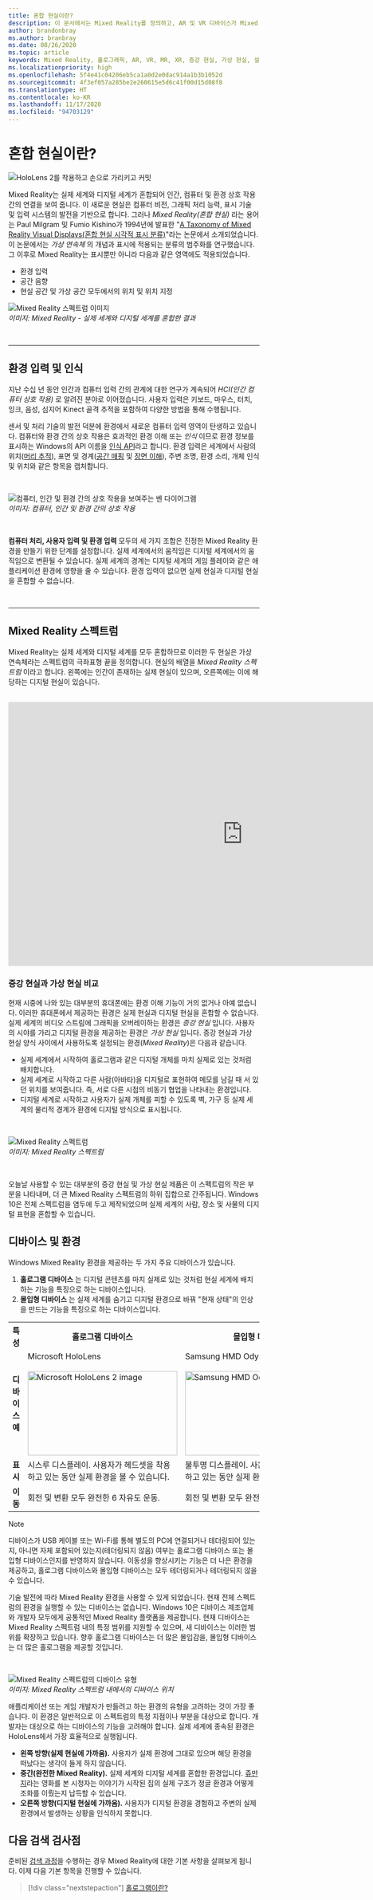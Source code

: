 ```yaml
---
title: 혼합 현실이란?
description: 이 문서에서는 Mixed Reality를 정의하고, AR 및 VR 디바이스가 Mixed Reality 스펙트럼을 따라 배치되는 위치를 보여 줍니다.
author: brandonbray
ms.author: branbray
ms.date: 08/26/2020
ms.topic: article
keywords: Mixed Reality, 홀로그래픽, AR, VR, MR, XR, 증강 현실, 가상 현실, 설명, 사례 연구, 혼합 현실 헤드셋, windows mixed reality 헤드셋, 가상 현실 헤드셋, 가상 현실이란, 증강 현실이란
ms.localizationpriority: high
ms.openlocfilehash: 5f4e41c04206eb5ca1a0d2e0dac914a1b3b1052d
ms.sourcegitcommit: 4f3ef057a285be2e260615e5d6c41f00d15d08f8
ms.translationtype: HT
ms.contentlocale: ko-KR
ms.lasthandoff: 11/17/2020
ms.locfileid: "94703129"
---
```

# <a name="what-is-mixed-reality"></a>혼합 현실이란?

![HoloLens 2를 착용하고 손으로 가리키고 커밋](images/02_MixedRealitySlashMixedReality.png)

Mixed Reality는 실제 세계와 디지털 세계가 혼합되어 인간, 컴퓨터 및 환경 상호 작용 간의 연결을 보여 줍니다. 이 새로운 현실은 컴퓨터 비전, 그래픽 처리 능력, 표시 기술 및 입력 시스템의 발전을 기반으로 합니다. 그러나 *Mixed Reality(혼합 현실)* 라는 용어는 Paul Milgram 및 Fumio Kishino가 1994년에 발표한 "[A Taxonomy of Mixed Reality Visual Displays(혼합 현실 시각적 표시 분류)](https://search.ieice.org/bin/summary.php?id=e77-d_12_1321)"라는 논문에서 소개되었습니다. 이 논문에서는 *가상 연속체* 의 개념과 표시에 적용되는 분류의 범주화를 연구했습니다. 그 이후로 Mixed Reality는 표시뿐만 아니라 다음과 같은 영역에도 적용되었습니다.
* 환경 입력
* 공간 음향
* 현실 공간 및 가상 공간 모두에서의 위치 및 위치 지정

![Mixed Reality 스펙트럼 이미지](images/mixedrealityspectrum-worlds.png)<br>
*이미지: Mixed Reality - 실제 세계와 디지털 세계를 혼합한 결과*

<br>

---

## <a name="environmental-input-and-perception"></a>환경 입력 및 인식

지난 수십 년 동안 인간과 컴퓨터 입력 간의 관계에 대한 연구가 계속되어 *HCI(인간 컴퓨터 상호 작용)* 로 알려진 분야로 이어졌습니다. 사용자 입력은 키보드, 마우스, 터치, 잉크, 음성, 심지어 Kinect 골격 추적을 포함하여 다양한 방법을 통해 수행됩니다.

센서 및 처리 기술의 발전 덕분에 환경에서 새로운 컴퓨터 입력 영역이 탄생하고 있습니다. 컴퓨터와 환경 간의 상호 작용은 효과적인 환경 이해 또는 *인식* 이므로 환경 정보를 표시하는 Windows의 API 이름을 [인식 API](https://docs.microsoft.com/uwp/api/Windows.Perception)라고 합니다. 환경 입력은 세계에서 사람의 위치([머리 추적](../design/coordinate-systems.md)), 표면 및 경계([공간 매핑](../design/spatial-mapping.md) 및 [장면 이해](../design/scene-understanding.md)), 주변 조명, 환경 소리, 개체 인식 및 위치와 같은 항목을 캡처합니다.

<br>

![컴퓨터, 인간 및 환경 간의 상호 작용을 보여주는 벤 다이어그램](images/mixed-reality-venn-diagram-300px.png)<br> 
*이미지: 컴퓨터, 인간 및 환경 간의 상호 작용*

<br>

**컴퓨터 처리, 사용자 입력 및 환경 입력** 모두의 세 가지 조합은 진정한 Mixed Reality 환경을 만들기 위한 단계를 설정합니다. 실제 세계에서의 움직임은 디지털 세계에서의 움직임으로 변환될 수 있습니다. 실제 세계의 경계는 디지털 세계의 게임 플레이와 같은 애플리케이션 환경에 영향을 줄 수 있습니다. 환경 입력이 없으면 실제 현실과 디지털 현실을 혼합할 수 없습니다.<br>

<br>

---


## <a name="the-mixed-reality-spectrum"></a>Mixed Reality 스펙트럼

Mixed Reality는 실제 세계와 디지털 세계를 모두 혼합하므로 이러한 두 현실은 가상 연속체라는 스펙트럼의 극좌표형 끝을 정의합니다. 현실의 배열을 *Mixed Reality 스펙트럼* 이라고 합니다. 왼쪽에는 인간이 존재하는 실제 현실이 있으며, 오른쪽에는 이에 해당하는 디지털 현실이 있습니다.

<br>

<iframe width="940" height="530" src="https://www.youtube.com/embed/_xpI0JosYUk" frameborder="0" allow="accelerometer; autoplay; encrypted-media; gyroscope; picture-in-picture" allowfullscreen></iframe>

<br>

### <a name="augmented-vs-virtual-reality"></a>증강 현실과 가상 현실 비교

현재 시중에 나와 있는 대부분의 휴대폰에는 환경 이해 기능이 거의 없거나 아예 없습니다. 이러한 휴대폰에서 제공하는 환경은 실제 현실과 디지털 현실을 혼합할 수 없습니다. 실제 세계의 비디오 스트림에 그래픽을 오버레이하는 환경은 *증강 현실* 입니다. 사용자의 시야를 가리고 디지털 환경을 제공하는 환경은 *가상 현실* 입니다. 증강 현실과 가상 현실 양식 사이에서 사용하도록 설정되는 환경(*Mixed Reality*)은 다음과 같습니다.
* 실제 세계에서 시작하여 홀로그램과 같은 디지털 개체를 마치 실제로 있는 것처럼 배치합니다.
* 실제 세계로 시작하고 다른 사람(아바타)을 디지털로 표현하여 메모를 남길 때 서 있던 위치를 보여줍니다. 즉, 서로 다른 시점의 비동기 협업을 나타내는 환경입니다.
* 디지털 세계로 시작하고 사용자가 실제 개체를 피할 수 있도록 벽, 가구 등 실제 세계의 물리적 경계가 환경에 디지털 방식으로 표시됩니다.


<br>

![Mixed Reality 스펙트럼](images/mixedrealityspectrum.png)<br>
*이미지: Mixed Reality 스펙트럼*

<br>

오늘날 사용할 수 있는 대부분의 증강 현실 및 가상 현실 제품은 이 스펙트럼의 작은 부분을 나타내며, 더 큰 Mixed Reality 스펙트럼의 하위 집합으로 간주됩니다. Windows 10은 전체 스펙트럼을 염두에 두고 제작되었으며 실제 세계의 사람, 장소 및 사물의 디지털 표현을 혼합할 수 있습니다.


## <a name="devices-and-experiences"></a>디바이스 및 환경

Windows Mixed Reality 환경을 제공하는 두 가지 주요 디바이스가 있습니다.
1. **홀로그램 디바이스** 는 디지털 콘텐츠를 마치 실제로 있는 것처럼 현실 세계에 배치하는 기능을 특징으로 하는 디바이스입니다.
2. **몰입형 디바이스** 는 실제 세계를 숨기고 디지털 환경으로 바꿔 "현재 상태"의 인상을 만드는 기능을 특징으로 하는 디바이스입니다.

<table>
<tr>
<th width="30%"> 특성</th><th width="35%"> 홀로그램 디바이스</th><th width="35%"> 몰입형 디바이스</th>
</tr><tr>
<td><strong>디바이스 예</strong></td><td> Microsoft HoloLens<br><br> <img alt="Microsoft HoloLens 2 image" width="300" height="169" src="images/HoloLens2.jpg" /></td><td> Samsung HMD Odyssey+<br><br> <img alt="Samsung HMD Odyssey+ image" width="300" height="169" src="images/Samsung-HMD-Odyssey.jpg" /></td>
</tr><tr>
<td><strong>표시</strong></td><td> 시스루 디스플레이. 사용자가 헤드셋을 착용하고 있는 동안 실제 환경을 볼 수 있습니다.</td><td> 불투명 디스플레이. 사용자가 헤드셋을 착용하고 있는 동안 실제 환경을 가립니다.</td>
</tr><tr>
<td><strong>이동</strong></td><td> 회전 및 변환 모두 완전한 6 자유도 운동.</td><td> 회전 및 변환 모두 완전한 6 자유도 운동.</td>
</tr>
</table> 


> [!NOTE]
> 디바이스가 USB 케이블 또는 Wi-Fi를 통해 별도의 PC에 연결되거나 테더링되어 있는지, 아니면 자체 포함되어 있는지(테더링되지 않음) 여부는 홀로그램 디바이스 또는 몰입형 디바이스인지를 반영하지 않습니다. 이동성을 향상시키는 기능은 더 나은 환경을 제공하고, 홀로그램 디바이스와 몰입형 디바이스는 모두 테더링되거나 테더링되지 않을 수 있습니다.

기술 발전에 따라 Mixed Reality 환경을 사용할 수 있게 되었습니다. 현재 전체 스펙트럼의 환경을 실행할 수 있는 디바이스는 없습니다. Windows 10은 디바이스 제조업체와 개발자 모두에게 공통적인 Mixed Reality 플랫폼을 제공합니다. 현재 디바이스는 Mixed Reality 스펙트럼 내의 특정 범위를 지원할 수 있으며, 새 디바이스는 이러한 범위를 확장하고 있습니다. 향후 홀로그램 디바이스는 더 많은 몰입감을, 몰입형 디바이스는 더 많은 홀로그램을 제공할 것입니다.

<br>

![Mixed Reality 스펙트럼의 디바이스 유형](images/Final_WhatIsMixedReality07.png)<br>
*이미지: Mixed Reality 스펙트럼 내에서의 디바이스 위치*

애플리케이션 또는 게임 개발자가 만들려고 하는 환경의 유형을 고려하는 것이 가장 좋습니다. 이 환경은 일반적으로 이 스펙트럼의 특정 지점이나 부분을 대상으로 합니다. 개발자는 대상으로 하는 디바이스의 기능을 고려해야 합니다. 실제 세계에 종속된 환경은 HoloLens에서 가장 효율적으로 실행됩니다.
* **왼쪽 방향(실제 현실에 가까움).** 사용자가 실제 환경에 그대로 있으며 해당 환경을 떠났다는 생각이 들게 하지 않습니다.
* **중간(완전한 Mixed Reality).** 실제 세계와 디지털 세계를 혼합한 환경입니다. [쥬만지](https://en.wikipedia.org/wiki/Jumanji)라는 영화를 본 시청자는 이야기가 시작된 집의 실제 구조가 정글 환경과 어떻게 조화를 이뤘는지 납득할 수 있습니다.
* **오른쪽 방향(디지털 현실에 가까움).** 사용자가 디지털 환경을 경험하고 주변의 실제 환경에서 발생하는 상황을 인식하지 못합니다.

## <a name="next-discovery-checkpoint"></a>다음 검색 검사점

준비된 [검색 과정](get-started-with-mr.md)을 수행하는 경우 Mixed Reality에 대한 기본 사항을 살펴보게 됩니다. 이제 다음 기본 항목을 진행할 수 있습니다. 

> [!div class="nextstepaction"]
> [홀로그램이란?](hologram.md)


